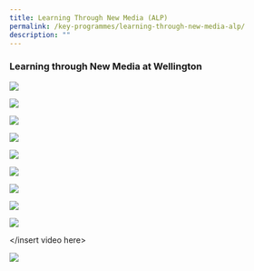 ```yaml
---
title: Learning Through New Media (ALP)
permalink: /key-programmes/learning-through-new-media-alp/
description: ""
---
```

### Learning through New Media at Wellington

![](/images/ALP_Pic1.jpg)

![](/images/ALP1.jpg)

![](/images/ALP2.jpg)

![](/images/ALP3.jpg)

![](/images/ALP4.jpg)

![](/images/ALP5.jpg)

![](/images/ALP6.jpg)

![](/images/ALP7.jpg)

![](/images/ALP8a.jpg)

</insert video here>

![](/images/ALP9.jpg)